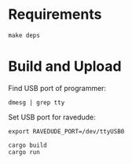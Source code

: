 # Requirements

```
make deps
```

# Build and Upload

Find USB port of programmer:

```
dmesg | grep tty
```

Set USB port for ravedude:

```
export RAVEDUDE_PORT=/dev/ttyUSB0
```

```
cargo build
cargo run
```
